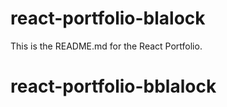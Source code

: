 # react-portfolio-blalock

This is the README.md for the React Portfolio.
# react-portfolio-bblalock

